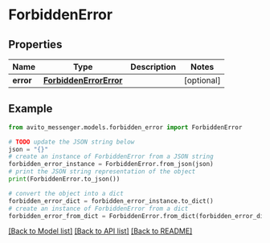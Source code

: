 # ForbiddenError


## Properties

Name | Type | Description | Notes
------------ | ------------- | ------------- | -------------
**error** | [**ForbiddenErrorError**](ForbiddenErrorError.md) |  | [optional] 

## Example

```python
from avito_messenger.models.forbidden_error import ForbiddenError

# TODO update the JSON string below
json = "{}"
# create an instance of ForbiddenError from a JSON string
forbidden_error_instance = ForbiddenError.from_json(json)
# print the JSON string representation of the object
print(ForbiddenError.to_json())

# convert the object into a dict
forbidden_error_dict = forbidden_error_instance.to_dict()
# create an instance of ForbiddenError from a dict
forbidden_error_from_dict = ForbiddenError.from_dict(forbidden_error_dict)
```
[[Back to Model list]](../README.md#documentation-for-models) [[Back to API list]](../README.md#documentation-for-api-endpoints) [[Back to README]](../README.md)


